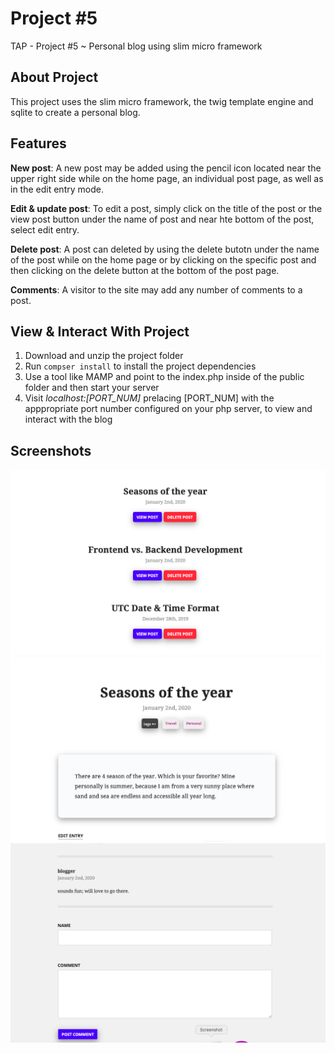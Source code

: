 # Project #5
TAP - Project #5 ~ Personal blog using slim micro framework


## About Project
This project uses the slim micro framework, the twig template engine and sqlite to create a personal blog.


## Features
**New post**: A new post may be added using the pencil icon located near the upper right side while on the home page, an individual post page, as well as in the edit entry mode.

**Edit & update post**: To edit a post, simply click on the title of the post or the view post button under the name of post and near hte bottom of the post, select edit entry. 

**Delete post**: A post can deleted by using the delete butotn under the name of the post while on the home page or by clicking on the specific post and then clicking on the delete button at the bottom of the post page. 

**Comments**: A visitor to the site may add any number of comments to a post.


## View & Interact With Project
1. Download and unzip the project folder
2.  Run ```compser install``` to install the project dependencies
3. Use a tool like MAMP and point to the index.php inside of the public folder and then start your server
4. Visit *localhost:[PORT_NUM]* prelacing [PORT_NUM] with the apppropriate port number configured on your php server, to view and interact with the blog


## Screenshots
 ![List of posts](img/blog_homepage.png)
 ![An individual post](img/blog_post.png)
 ![Comment on a post](img/blog_comment.png)



